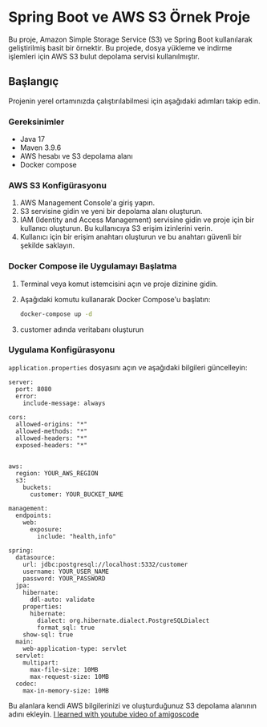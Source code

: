 # Spring Boot ve AWS S3 Örnek Proje

Bu proje, Amazon Simple Storage Service (S3) ve Spring Boot kullanılarak geliştirilmiş basit bir örnektir. Bu projede, dosya yükleme ve indirme işlemleri için AWS S3 bulut depolama servisi kullanılmıştır.

## Başlangıç

Projenin yerel ortamınızda çalıştırılabilmesi için aşağıdaki adımları takip edin.

### Gereksinimler

- Java 17
- Maven 3.9.6
- AWS hesabı ve S3 depolama alanı
- Docker compose

### AWS S3 Konfigürasyonu

1. AWS Management Console'a giriş yapın.
2. S3 servisine gidin ve yeni bir depolama alanı oluşturun.
3. IAM (Identity and Access Management) servisine gidin ve proje için bir kullanıcı oluşturun. Bu kullanıcıya S3 erişim izinlerini verin.
4. Kullanıcı için bir erişim anahtarı oluşturun ve bu anahtarı güvenli bir şekilde saklayın.
### Docker Compose ile Uygulamayı Başlatma

1. Terminal veya komut istemcisini açın ve proje dizinine gidin.
2. Aşağıdaki komutu kullanarak Docker Compose'u başlatın:

    ```bash
    docker-compose up -d
    ```
3. customer adında veritabanı oluşturun
### Uygulama Konfigürasyonu

`application.properties` dosyasını açın ve aşağıdaki bilgileri güncelleyin:

```properties
server:
  port: 8080
  error:
    include-message: always

cors:
  allowed-origins: "*"
  allowed-methods: "*"
  allowed-headers: "*"
  exposed-headers: "*"


aws:
  region: YOUR_AWS_REGION
  s3:
    buckets:
      customer: YOUR_BUCKET_NAME

management:
  endpoints:
    web:
      exposure:
        include: "health,info"

spring:
  datasource:
    url: jdbc:postgresql://localhost:5332/customer
    username: YOUR_USER_NAME
    password: YOUR_PASSWORD
  jpa:
    hibernate:
      ddl-auto: validate
    properties:
      hibernate:
        dialect: org.hibernate.dialect.PostgreSQLDialect
        format_sql: true
    show-sql: true
  main:
    web-application-type: servlet
  servlet:
    multipart:
      max-file-size: 10MB
      max-request-size: 10MB
  codec:
    max-in-memory-size: 10MB
```

Bu alanlara kendi AWS bilgilerinizi ve oluşturduğunuz S3 depolama alanının adını ekleyin.
[I learned with youtube video of amigoscode](https://www.youtube.com/watch?v=9i1gQ7w2V24&list=LL&index=4&t=4842s)